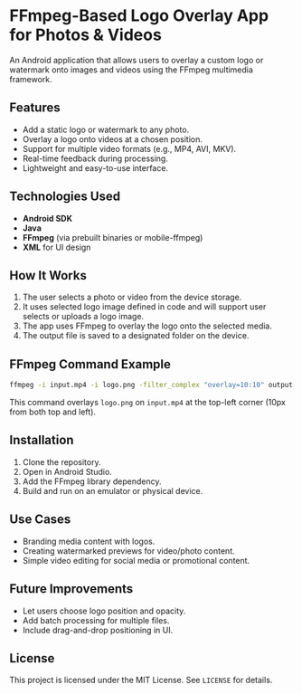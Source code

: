 # FFmpeg-Based Logo Overlay App for Photos & Videos

An Android application that allows users to overlay a custom logo or watermark onto images and videos using the FFmpeg multimedia framework.

## Features

- Add a static logo or watermark to any photo.
- Overlay a logo onto videos at a chosen position.
- Support for multiple video formats (e.g., MP4, AVI, MKV).
- Real-time feedback during processing.
- Lightweight and easy-to-use interface.

## Technologies Used

- **Android SDK**
- **Java**
- **FFmpeg** (via prebuilt binaries or mobile-ffmpeg)
- **XML** for UI design

## How It Works

1. The user selects a photo or video from the device storage.
2. It uses selected logo image defined in code and will support user selects or uploads a logo image.
3. The app uses FFmpeg to overlay the logo onto the selected media.
4. The output file is saved to a designated folder on the device.

## FFmpeg Command Example

```bash
ffmpeg -i input.mp4 -i logo.png -filter_complex "overlay=10:10" output.mp4
```

This command overlays `logo.png` on `input.mp4` at the top-left corner (10px from both top and left).

## Installation

1. Clone the repository.
2. Open in Android Studio.
3. Add the FFmpeg library dependency.
4. Build and run on an emulator or physical device.

## Use Cases

- Branding media content with logos.
- Creating watermarked previews for video/photo content.
- Simple video editing for social media or promotional content.

## Future Improvements

- Let users choose logo position and opacity.
- Add batch processing for multiple files.
- Include drag-and-drop positioning in UI.

## License

This project is licensed under the MIT License. See `LICENSE` for details.

